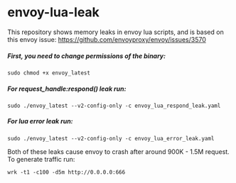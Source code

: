 # envoy-lua-leak
This repository shows memory leaks in envoy lua scripts, and is based on this envoy issue: https://github.com/envoyproxy/envoy/issues/3570
##### First, you need to change permissions of the binary:
```
sudo chmod +x envoy_latest
```
##### For request_handle:respond() leak run:
```
sudo ./envoy_latest --v2-config-only -c envoy_lua_respond_leak.yaml
```
##### For lua error leak run:
```
sudo ./envoy_latest --v2-config-only -c envoy_lua_error_leak.yaml
```

Both of these leaks cause envoy to crash after around 900K - 1.5M request. To generate traffic run:
```
wrk -t1 -c100 -d5m http://0.0.0.0:666
```
